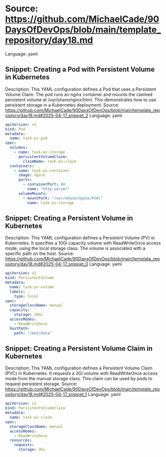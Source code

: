 # Source: https://github.com/MichaelCade/90DaysOfDevOps/blob/main/template_repository/day18.md
Language: yaml

## Snippet: Creating a Pod with Persistent Volume in Kubernetes
Description: This YAML configuration defines a Pod that uses a Persistent Volume Claim. The pod runs an nginx container and mounts the claimed persistent volume at /usr/share/nginx/html. This demonstrates how to use persistent storage in a Kubernetes deployment.
Source: https://github.com/MichaelCade/90DaysOfDevOps/blob/main/template_repository/day18.md#2025-04-17_snippet_2
Language: yaml

```yaml
apiVersion: v1
kind: Pod
metadata:
  name: task-pv-pod
spec:
  volumes:
    - name: task-pv-storage
      persistentVolumeClaim:
        claimName: task-pv-claim
  containers:
    - name: task-pv-container
      image: nginx
      ports:
        - containerPort: 80
          name: "http-server"
      volumeMounts:
        - mountPath: "/usr/share/nginx/html"
          name: task-pv-storage
```

## Snippet: Creating a Persistent Volume in Kubernetes
Description: This YAML configuration defines a Persistent Volume (PV) in Kubernetes. It specifies a 10Gi capacity volume with ReadWriteOnce access mode, using the local storage class. The volume is associated with a specific path on the host.
Source: https://github.com/MichaelCade/90DaysOfDevOps/blob/main/template_repository/day18.md#2025-04-17_snippet_0
Language: yaml

```yaml
apiVersion: v1
kind: PersistentVolume
metadata:
  name: task-pv-volume
  labels:
    type: local
spec:
  storageClassName: manual
  capacity:
    storage: 10Gi
  accessModes:
    - ReadWriteOnce
  hostPath:
    path: "/mnt/data"
```

## Snippet: Creating a Persistent Volume Claim in Kubernetes
Description: This YAML configuration defines a Persistent Volume Claim (PVC) in Kubernetes. It requests a 3Gi volume with ReadWriteOnce access mode from the manual storage class. This claim can be used by pods to request persistent storage.
Source: https://github.com/MichaelCade/90DaysOfDevOps/blob/main/template_repository/day18.md#2025-04-17_snippet_1
Language: yaml

```yaml
apiVersion: v1
kind: PersistentVolumeClaim
metadata:
  name: task-pv-claim
spec:
  storageClassName: manual
  accessModes:
    - ReadWriteOnce
  resources:
    requests:
      storage: 3Gi
```